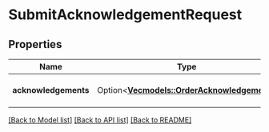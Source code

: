 # SubmitAcknowledgementRequest

## Properties

Name | Type | Description | Notes
------------ | ------------- | ------------- | -------------
**acknowledgements** | Option<[**Vec<models::OrderAcknowledgement>**](OrderAcknowledgement.md)> | An array of order acknowledgements to be submitted. | [optional]

[[Back to Model list]](../README.md#documentation-for-models) [[Back to API list]](../README.md#documentation-for-api-endpoints) [[Back to README]](../README.md)


